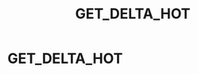 ﻿---
layout: default
title: GET_DELTA_HOT
nav_order: 22
parent: Запросы SQLplus
grand_parent: Справочная информация
has_children: false
has_toc: false
---

GET_DELTA_HOT
=============
